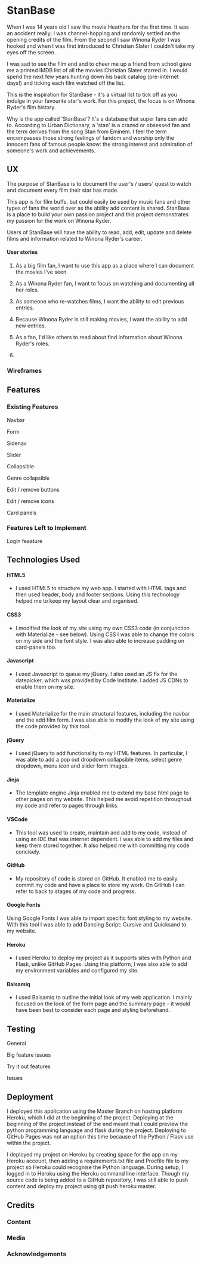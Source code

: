 # StanBase

When I was 14 years old I saw the movie Heathers for the first time. It was an accident really; I was channel-hopping and randomly settled on the opening credits of the film. From the second I saw Winona Ryder I was hooked and when I was first introduced to Christian Slater I couldn't take my eyes off the screen.

I was sad to see the film end and to cheer me up a friend from school gave me a printed IMDB list of all the movies Christian Slater starred in. I would spend the next few years hunting down his back catalog (pre-internet days!) and ticking each film watched off the list.

This is the inspiration for StanBase - it's a virtual list to tick off as you indulge in your favourite star's work. For this project, the focus is on Winona Ryder's film history. 

Why is the app called 'StanBase'? It's a database that super fans can add to. According to Urban Dictionary, a 'stan' is a crazed or obsessed fan and the term derives from the song Stan from Eminem. I feel the term encompasses those strong feelings of fandom and worship only the innocent fans of famous people know: the strong interest and admiration of someone's work and achievements.

## UX

The purpose of StanBase is to document the user's / users' quest to watch and document every film their star has made. 

This app is for film buffs, but could easily be used by music fans and other types of fans the world over as the ability add content is shared. StanBase is a place to build your own passion project and this project demonstrates my passion for the work on Winona Ryder.

Users of StanBase will have the ability to read, add, edit, update and delete films and information related to Winona Ryder's career.

#### User stories

1. As a big film fan, I want to use this app as a place where I can document the movies I've seen.

2. As a Winona Ryder fan, I want to focus on watching and documenting all her roles.

3. As someone who re-watches films, I want the ability to edit previous entries.
 
4. Because Winona Ryder is still making movies, I want the ability to add new entries.
 
5. As a fan, I'd like others to read about find information about Winona Ryder's roles.

6. 

### Wireframes

## Features

### Existing Features

Navbar

Form

Sidenav

Slider 

Collapsible 

Genre collapsible

Edit / remove buttons

Edit / remove icons

Card panels

### Features Left to Implement

Login feaature

## Technologies Used

#### HTML5

* I used HTML5 to structure my web app. I started with HTML tags and then used header, body and footer sections. Using this technology helped me to keep my layout clear and organised.

#### CSS3

* I modified the look of my site using my own CSS3 code (in conjunction with Materialize - see below). Using CSS I was able to change the colors on my side and the font style. I was also able to increase padding on card-panels too.

#### Javascript

* I used Javascript to queue my jQuery. I also used an JS fix for the datepicker, which was provided by Code Institute. I added JS CDNs to enable them on my site.

#### Materialize

* I used Materialize for the main structural features, including the navbar and the add film form. I was also able to modify the look of my site using the code provided by this tool.

#### jQuery

* I used jQuery to add functionality to my HTML features. In particular, I was able to add a pop out dropdown collapsible items, select genre dropdown, menu icon and slider form images.

#### Jinja

* The template engine Jinja enabled me to extend my base html page to other pages on my website. This helped me avoid repetition throughout my code and refer to pages through links.

#### VSCode

* This tool was used to create, maintain and add to my code, instead of using an IDE that was internet dependent. I was able to add my files and keep them stored together. It also helped me with committing my code concisely. 

#### GitHub

* My repository of code is stored on GitHub. It enabled me to easily commit my code and have a place to store my work. On GitHub I can refer to back to stages of my code and progress. 

#### Google Fonts

Using Google Fonts I was able to import specific font styling to my website. With this tool I was able to add Dancing Script: Cursive and Quicksand to my website. 

#### Heroku

* I used Heroku to deploy my project as it supports sites with Python and Flask, unlike GitHub Pages. Using this platform, I was also able to add my environment variables and configured my site. 

#### Balsamiq

* I used Balsamiq to outline the initial look of my web application. I mainly focused on the look of the form page and the summary page - it would have been best to consider each page and styling beforehand. 

## Testing

General

Big feature issues

Try it out features

Issues



## Deployment

I deployed this application using the Master Branch on hosting platform Heroku, which I did at the beginning of the project. Deploying at the beginning of the project instead of the end meant that I could preview the python programming language and flask during the project. Deploying to GitHub Pages was not an option this time because of the Python / Flask use within the project.

I deployed my project on Heroku by creating space for the app on my Heroku account, then adding a requirements.txt file and Procfile file to my project so Heroku could recognise the Python language. During setup, I logged in to Heroku using the Heroku command line interface. Though my source code is being added to a GitHub repository, I was still able to push content and deploy my project using git push heroku master.

## Credits

### Content

### Media

### Acknowledgements

